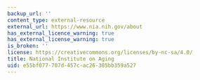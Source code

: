 ```yaml
---
backup_url: ''
content_type: external-resource
external_url: https://www.nia.nih.gov/about
has_external_licence_warning: true
has_external_license_warning: true
is_broken: ''
license: https://creativecommons.org/licenses/by-nc-sa/4.0/
title: National Institute on Aging
uid: e55bf077-707d-457c-ac26-385bb359a527
---
```

